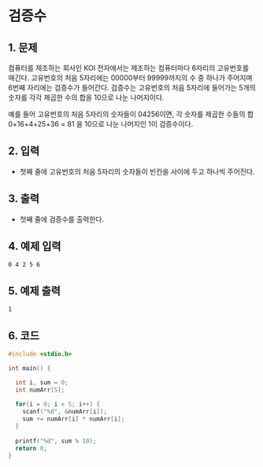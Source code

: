 # 검증수 #

## 1. 문제
컴퓨터를 제조하는 회사인 KOI 전자에서는 제조하는 컴퓨터마다 6자리의 고유번호를 매긴다. 고유번호의 처음 5자리에는 00000부터 99999까지의 수 중 하나가 주어지며 6번째 자리에는 검증수가 들어간다. 검증수는 고유번호의 처음 5자리에 들어가는 5개의 숫자를 각각 제곱한 수의 합을 10으로 나눈 나머지이다.

예를 들어 고유번호의 처음 5자리의 숫자들이 04256이면, 각 숫자를 제곱한 수들의 합 0+16+4+25+36 = 81 을 10으로 나눈 나머지인 1이 검증수이다.

## 2. 입력
- 첫째 줄에 고유번호의 처음 5자리의 숫자들이 빈칸을 사이에 두고 하나씩 주어진다.

## 3. 출력
- 첫째 줄에 검증수를 출력한다.

## 4. 예제 입력
```
0 4 2 5 6
```

## 5. 예제 출력
```
1
```

## 6. 코드
```c++
#include <stdio.h>

int main() {

  int i, sum = 0;
  int numArr[5];
  
  for(i = 0; i < 5; i++) {
    scanf("%d", &numArr[i]);
    sum += numArr[i] * numArr[i];
  }
  
  printf("%d", sum % 10);
  return 0;
}
```

